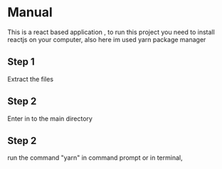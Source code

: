 # Manual

This is a react based application , to run this project you need to install reactjs on your computer, also here im used yarn package manager 

## Step 1

Extract the files

## Step 2

Enter in to the main directory

## Step 2

run the command "yarn" in command prompt or in terminal, 
